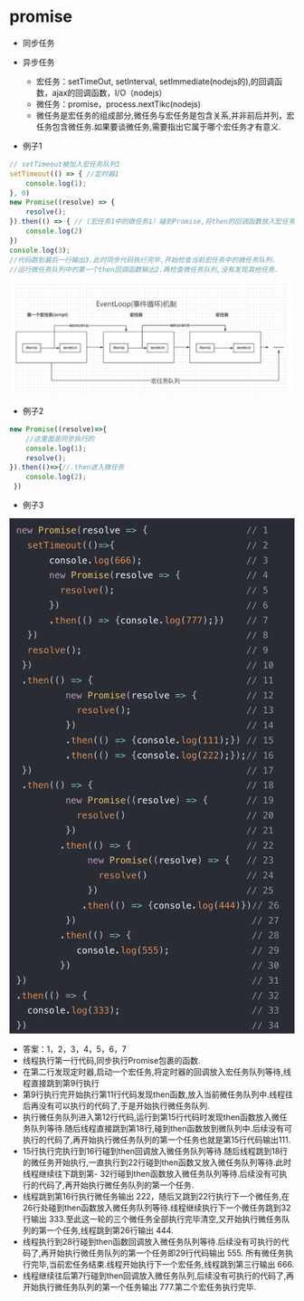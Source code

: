 
# promise

- 同步任务
- 异步任务
  - 宏任务：setTimeOut, setInterval, setImmediate(nodejs的),的回调函数，ajax的回调函数，I/O（nodejs）
  - 微任务：promise，process.nextTikc(nodejs)
  - 微任务是宏任务的组成部分,微任务与宏任务是包含关系,并非前后并列，宏任务包含微任务.如果要谈微任务,需要指出它属于哪个宏任务才有意义.

- 例子1

```js
// setTimeout被加入宏任务队列1
setTimeout(() => { //定时器1
    console.log(1);
}, 0)
new Promise((resolve) => {
    resolve();
}).then(() => { // (宏任务1中的微任务1）碰到Promise,将then的回调函数放入宏任务1的微任务队列中等待,线程继续往下.
    console.log(2)
})
console.log(3); 
//代码跑到最后一行输出3.此时同步代码执行完毕,开始检查当前宏任务中的微任务队列.
//运行微任务队列中的第一个then回调函数输出2.再检查微任务队列,没有发现其他任务.
```

![alt](./eventLoop.png)

- 例子2

```js
new Promise((resolve)=>{
    //这里面是同步执行的
    console.log(1);
	resolve();
}).then(()=>{//.then进入微任务
    console.log(2);
 })
```

- 例子3

![alt](./e.png)

- 答案：1，2，3，4，5，6，7
- 线程执行第一行代码,同步执行Promise包裹的函数.
- 在第二行发现定时器,启动一个宏任务,将定时器的回调放入宏任务队列等待,线程直接跳到第9行执行
- 第9行执行完开始执行第11行代码发现then函数,放入当前微任务队列中.线程往后再没有可以执行的代码了,于是开始执行微任务队列.
- 执行微任务队列进入第12行代码,运行到第15行代码时发现then函数放入微任务队列等待.随后线程直接跳到第18行,碰到then函数放到微队列中.后续没有可执行的代码了,再开始执行微任务队列的第一个任务也就是第15行代码输出111.
- 15行执行完执行到16行碰到then回调放入微任务队列等待.随后线程跳到18行的微任务开始执行,一直执行到22行碰到then函数又放入微任务队列等待.此时线程继续往下跳到第- 32行碰到then函数放入微任务队列等待.后续没有可执行的代码了,再开始执行微任务队列的第一个任务.
- 线程跳到第16行执行微任务输出 222，随后又跳到22行执行下一个微任务,在26行处碰到then函数放入微任务队列等待.线程继续执行下一个微任务跳到32行输出 333.至此这一轮的三个微任务全部执行完毕清空,又开始执行微任务队列的第一个任务,线程跳到第26行输出 444.
- 线程执行到28行碰到then函数回调放入微任务队列等待.后续没有可执行的代码了,再开始执行微任务队列的第一个任务即29行代码输出 555.
所有微任务执行完毕,当前宏任务结束.线程开始执行下一个宏任务,线程跳到第三行输出 666.
- 线程继续往后第7行碰到then回调放入微任务队列,后续没有可执行的代码了,再开始执行微任务队列的第一个任务输出 777.第二个宏任务执行完毕.
